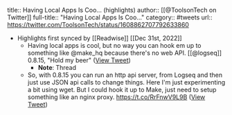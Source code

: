 title:: Having Local Apps Is Coo... (highlights)
author:: [[@ToolsonTech on Twitter]]
full-title:: "Having Local Apps Is Coo..."
category:: #tweets
url:: https://twitter.com/ToolsonTech/status/1608862707792633860

- Highlights first synced by [[Readwise]] [[Dec 31st, 2022]]
	- Having local apps is cool, but no way you can hook em up to something like @make_hq because there's no web API. [[@logseq]] 0.8.15, "Hold my beer" ([View Tweet](https://twitter.com/ToolsonTech/status/1608862707792633860))
		- **Note**: Thread
	- So, with 0.8.15 you can run an http api server, from Logseq and then just use JSON api calls to change things. Here I'm just experimenting a bit using wget. But I could hook it up to Make, just need to setup something like an nginx proxy. https://t.co/RrFnwV9L9B ([View Tweet](https://twitter.com/ToolsonTech/status/1608862709554249728))